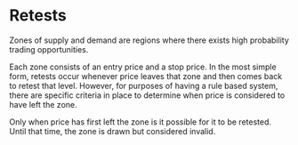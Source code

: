 # Retests

Zones of supply and demand are regions where there exists high probability trading opportunities.

Each zone consists of an entry price and a stop price. In the most simple form, retests occur whenever price leaves that zone and then comes back to retest that level. However, for purposes of having a rule based system, there are specific criteria in place to determine when price is considered to have left the zone.

Only when price has first left the zone is it possible for it to be retested. Until that time, the zone is drawn but considered invalid.

